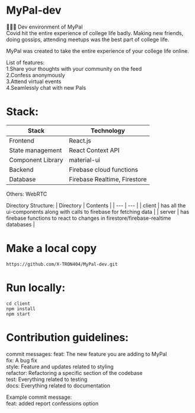 # MyPal-dev
👾👾👾
Dev environment of MyPal \
Covid hit the entire experience of college life badly.
Making new friends, doing gossips, attending meetups was the best part of college life.

MyPal was created to take the entire experience of your college life online.

List of features: \
1.Share your thoughts with your community on the feed \
2.Confess anonymously \
3.Attend virtual events \
4.Seamlessly chat with new Pals

# Stack:
| Stack    | Technology |
| ---      | ---       |
| Frontend | React.js         |
| State management     | React Context API        |
| Component Library    | material-ui        |
| Backend     | Firebase cloud functions         |
| Database     |  Firebase Realtime, Firestore     |

Others:
WebRTC

Directory Structure: 
| Directory | Contents |
| ---      | ---       |
| client | has all the ui-components along with calls to firebase for fetching data        |
| server     | has firebase functions to react to changes in firestore/firebase-realtime databases |


# Make a local copy
```https://github.com/X-TRON404/MyPal-dev.git```

# Run locally: 
```
cd client
npm install
npm start
```

# Contribution guidelines:
commit messages:
feat: The new feature you are adding to MyPal \
fix: A bug fix \
style: Feature and updates related to styling \
refactor: Refactoring a specific section of the codebase \
test: Everything related to testing \
docs: Everything related to documentation

Example commit message: \
feat: added report confessions option
